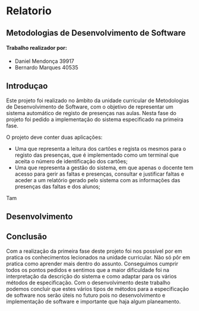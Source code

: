 # Relatorio

## Metodologias de Desenvolvimento de Software

#### Trabalho realizador por:
* Daniel Mendonça 39917
* Bernardo Marques 40535



## Introduçao
Este projeto foi realizado no âmbito da unidade curricular de Metodologias de Desenvolvimento de Software, com o objetivo de representar um sistema automático de registo de presenças nas aulas. Nesta fase do projeto foi pedido a implementação do sistema especificado na primeira fase. 

O projeto deve conter duas aplicações: 

* Uma que representa a leitura dos cartões e regista os mesmos para o registo das presenças, que é implementado como um terminal que aceita o número de identificação dos cartões;
* Uma que representa a gestão do sistema, em que apenas o docente tem acesso para gerir as faltas e presenças, consultar e justificar faltas e aceder a um relatório gerado pelo sistema com as informações das presenças das faltas e dos alunos;

Tam


## Desenvolvimento


## Conclusão
Com a realização da primeira fase deste projeto foi nos possível por em pratica os conhecimentos lecionados na unidade curricular. Não só pôr em pratica como aprender mais dentro do assunto. Conseguimos cumprir todos os pontos pedidos e sentimos que a maior dificuldade foi na interpretação da descrição do sistema e como adaptar para os vários métodos de especificação.
Com o desenvolvimento deste trabalho podemos concluir que estes vários tipos de métodos para a especificação de software nos serão úteis no futuro pois no desenvolvimento e implementação de software e importante que haja algum planeamento.
